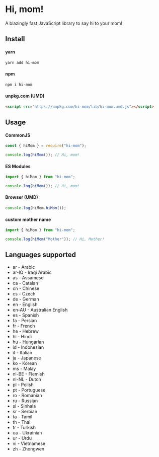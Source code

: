 # Hi, mom!

A blazingly fast JavaScript library to say hi to your mom!

## Install

#### yarn

```bash
yarn add hi-mom
```

#### npm

```bash
npm i hi-mom
```

#### unpkg.com (UMD)

```html
<script src="https://unpkg.com/hi-mom/lib/hi-mom.umd.js"></script>
```

## Usage

#### CommonJS

```javascript
const { hiMom } = require("hi-mom");

console.log(hiMom()); // Hi, mom!
```

#### ES Modules

```javascript
import { hiMom } from "hi-mom";

console.log(hiMom()); // Hi, mom!
```

#### Browser (UMD)

```javascript
console.log(hiMom.hiMom());
```

#### custom mother name

```javascript
import { hiMom } from "hi-mom";

console.log(hiMom("Mother")); // Hi, Mother!
```

## Languages supported

- ar - Arabic
- ar-IQ - Iraqi Arabic
- as - Assamese
- ca - Catalan
- cn - Chinese
- cs - Czech
- de - German
- en - English
- en-AU - Australian English
- es - Spanish
- fa - Persian
- fr - French
- he - Hebrew
- hi - Hindi
- hu - Hungarian
- id - Indonesian
- it - Italian
- ja - Japanese
- ko - Korean
- ms - Malay
- nl-BE - Flemish
- nl-NL - Dutch
- pl - Polish
- pt - Portuguese
- ro - Romanian
- ru - Russian
- si - Sinhala
- sr - Serbian
- ta - Tamil
- th - Thai
- tr - Turkish
- ua - Ukrainian
- ur - Urdu
- vi - Vietnamese
- zh - Zhongwen
